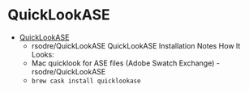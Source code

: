 # QuickLookASE
- [QuickLookASE](https://github.com/rsodre/QuickLookASE)
  -  rsodre/QuickLookASE QuickLookASE Installation Notes How It Looks:
  - Mac quicklook for ASE files (Adobe Swatch Exchange) - rsodre/QuickLookASE
  - `brew cask install quicklookase`
